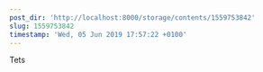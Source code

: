 ```yaml
---
post_dir: 'http://localhost:8000/storage/contents/1559753842'
slug: 1559753842
timestamp: 'Wed, 05 Jun 2019 17:57:22 +0100'
---
```

Tets